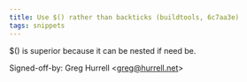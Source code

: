 ```yaml
---
title: Use $() rather than backticks (buildtools, 6c7aa3e)
tags: snippets
---
```


\$() is superior because it can be nested if need be.

Signed-off-by: Greg Hurrell &lt;greg@hurrell.net&gt;
